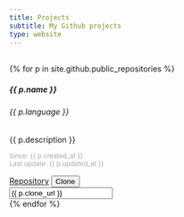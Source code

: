 ```yaml
---
title: Projects
subtitle: My Github projects
type: website
---
```

<br>

<div class="card-columns">
{% for p in site.github.public_repositories %}
	<div class="card mb-3 text-white bg-dark h-100"> <!--  style="max-width: 540px;" -->
		<div class="row no-gutters">
			<div class="card-body">
				<h5 class="card-title">{{ p.name }}</h5>
				<h6 class="card-subtitle mb-2 text-muted">{{ p.language }}</h6>
				<p class="card-text">{{ p.description }}</p>
				<p class="card-text">
					<small class="text-muted" style="color: #aaaaaa;">Since: {{ p.created_at }}</small><br>
					<small class="text-muted" style="color: #aaaaaa;">Last update: {{ p.updated_at }}</small>
				</p>
				<a href="{{ p.html_url }}" class="btn btn-secondary">Repository</a>
				<button class="btn btn-secondary" type="button" data-toggle="collapse"
						data-target="#collapse{{ p.id }}" aria-expanded="false"
						aria-controls="collapse{{ p.id }}">
					Clone
				</button>
				<div class="collapse" id="collapse{{ p.id }}">
					<input type="text" name="{{ p.id }}" id="{{ p.id }}" value="{{ p.clone_url }}">
				</div>
			</div>
		</div>
	</div>
{% endfor %}
</div>